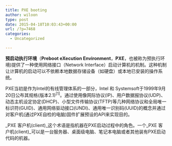 ```yaml
---
title: PXE booting
author: wiloon
type: post
date: 2015-04-18T10:03:43+00:00
url: /?p=7468
categories:
  - Uncategorized

---
```

**预启动执行环境**（**Preboot eXecution Environment**，**PXE**，也被称为预执行环境)提供了一种使用网络接口（Network Interface）启动计算机的机制。这种机制让计算机的启动可以不依赖本地数据存储设备（如硬盘）或本地已安装的操作系统。

PXE当初是作为Intel的有线管理体系的一部分，Intel 和 Systemsoft于1999年9月20日公布其规格(版本2.1)<sup id="cite_ref-pxespec_1-0" class="reference">[1]</sup>。通过使用像网际协议(IP)、用户数据报协议(UDP)、动态主机设定协定(DHCP)、小型文件传输协议(TFTP)等几种网络协议和全局唯一标识符(GUID)、通用网络驱动接口(UNDI)、通用唯一识别码(UUID)的概念并通过对客户机(通过PXE自检的电脑)固件扩展预设的API来实现目的。

_PXE 客户机(client)_这个术语是指机器在PXE启动过程中的角色。一个_PXE 客户机(client)_可以是一台服务器、桌面级电脑、笔记本电脑或者其他装有PXE启动代码的机器。